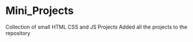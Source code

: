 # Mini_Projects

Collection of small HTML CSS and JS Projects
Added all the projects to the repository
